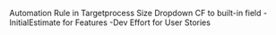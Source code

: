 Automation Rule in Targetprocess
Size Dropdown CF to built-in field
-InitialEstimate for Features
-Dev Effort for User Stories
